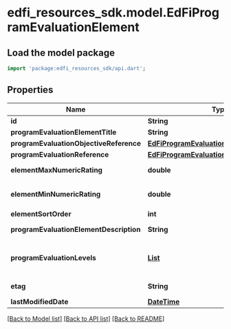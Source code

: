 # edfi_resources_sdk.model.EdFiProgramEvaluationElement

## Load the model package
```dart
import 'package:edfi_resources_sdk/api.dart';
```

## Properties
Name | Type | Description | Notes
------------ | ------------- | ------------- | -------------
**id** | **String** |  | [optional] 
**programEvaluationElementTitle** | **String** | The name or title of the program evaluation element. | 
**programEvaluationObjectiveReference** | [**EdFiProgramEvaluationObjectiveReference**](EdFiProgramEvaluationObjectiveReference.md) |  | [optional] 
**programEvaluationReference** | [**EdFiProgramEvaluationReference**](EdFiProgramEvaluationReference.md) |  | 
**elementMaxNumericRating** | **double** | The maximum summary numerical rating or score for the program evaluation element. | [optional] 
**elementMinNumericRating** | **double** | The minimum summary numerical rating or score for the program evaluation element. If omitted, assumed to be 0.0. | [optional] 
**elementSortOrder** | **int** | The sort order of this program evaluation element. | [optional] 
**programEvaluationElementDescription** | **String** | The long description of the program evaluation element. | [optional] 
**programEvaluationLevels** | [**List<EdFiProgramEvaluationElementProgramEvaluationLevel>**](EdFiProgramEvaluationElementProgramEvaluationLevel.md) | An unordered collection of programEvaluationElementProgramEvaluationLevels. The descriptive level(s) of ratings (cut scores) for the program evaluation element. | [optional] [default to const []]
**etag** | **String** | A unique system-generated value that identifies the version of the resource. | [optional] 
**lastModifiedDate** | [**DateTime**](DateTime.md) | The date and time the resource was last modified. | [optional] 

[[Back to Model list]](../README.md#documentation-for-models) [[Back to API list]](../README.md#documentation-for-api-endpoints) [[Back to README]](../README.md)


